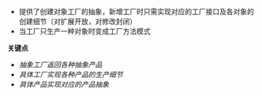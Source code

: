 * 提供了创建对象工厂的抽象，新增工厂时只需实现对应的工厂接口及各对象的创建细节（对扩展开放，对修改封闭）
* 当工厂只生产一种对象时变成工厂方法模式

**关键点**

- *抽象工厂返回各种抽象产品*
- *具体工厂实现各种产品的生产细节*
- *具体产品实现对应的产品抽象*